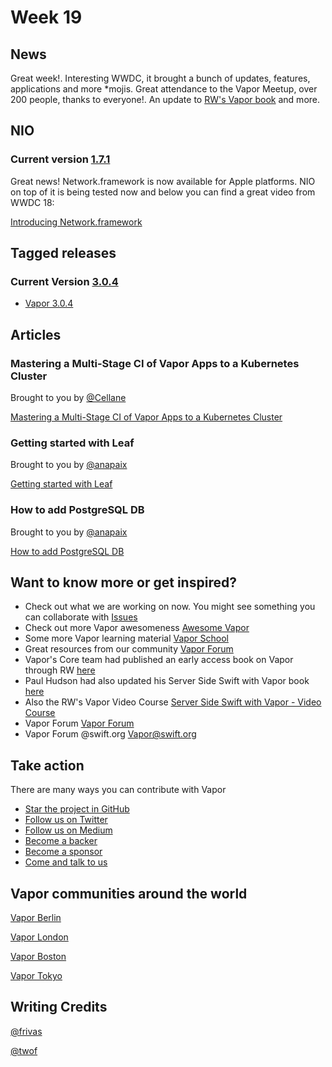 # Week 19

## News

Great week!. Interesting WWDC, it brought a bunch of updates, features, applications and more *mojis. Great attendance to the Vapor Meetup, over 200 people, thanks to everyone!. An update to [RW's Vapor book](https://www.raywenderlich.com/195807/server-side-swift-with-vapor-5-new-chapters-available) and more. 

## NIO

### Current version [1.7.1](https://github.com/apple/swift-nio/releases/tag/1.7.1)

Great news! Network.framework is now available for Apple platforms. NIO on top of it is being tested now and below you can find a great video from WWDC 18:

[Introducing Network.framework](https://developer.apple.com/videos/play/wwdc2018/715/)

## Tagged releases
### Current Version [3.0.4](https://github.com/vapor/vapor/releases/tag/3.0.4)

- [Vapor 3.0.4](https://github.com/vapor/vapor/releases/tag/3.0.4)

## Articles

### Mastering a Multi-Stage CI of Vapor Apps to a Kubernetes Cluster

Brought to you by [@Cellane](https://github.com/Cellane)

[Mastering a Multi-Stage CI of Vapor Apps to a Kubernetes Cluster](https://www.milanvit.net/post/how-to-master-a-multi-stage-continuous-delivery-of-vapor-apps-to-a-kubernetes-cluster)

### Getting started with Leaf

Brought to you by [@anapaix](https://github.com/JoeyBodnar)

[Getting started with Leaf](https://www.vaporforums.io/viewThread/46)

### How to add PostgreSQL DB

Brought to you by [@anapaix](https://github.com/JoeyBodnar)

[How to add PostgreSQL DB](https://www.youtube.com/watch?v=QGxJQ2NMCq8&t=2s)

## Want to know more or get inspired?

- Check out what we are working on now. You might see something you can collaborate with [Issues](https://github.com/search?q=org%3Avapor+is%3Aissue+is%3Aopen+)
- Check out more Vapor awesomeness [Awesome Vapor](https://github.com/Cellane/awesome-vapor)
- Some more Vapor learning material [Vapor School](https://github.com/vaporberlin/vaporschool)
- Great resources from our community [Vapor Forum](https://www.vaporforums.io)
- Vapor's Core team had published an early access book on Vapor through RW [here](https://store.raywenderlich.com/products/server-side-swift-with-vapor)
- Paul Hudson had also updated his Server Side Swift with Vapor book [here](https://www.hackingwithswift.com/files/server-side-swift-vapor-edition-toc.pdf)
- Also the RW's Vapor Video Course [Server Side Swift with Vapor - Video Course ](https://videos.raywenderlich.com/courses/115-server-side-swift-with-vapor/lessons/1)
- Vapor Forum [Vapor Forum](http://vaporforums.io/)
- Vapor Forum @swift.org [Vapor@swift.org](https://forums.swift.org/c/related-projects/vapor)

## Take action

There are many ways you can contribute with Vapor

- [Star the project in GitHub](https://github.com/vapor/vapor)
- [Follow us on Twitter](https://twitter.com/codevapor)
- [Follow us on Medium](https://medium.com/@codevapor)
- [Become a backer](https://opencollective.com/vapor#backer)
- [Become a sponsor](https://opencollective.com/vapor#sponsor)
- [Come and talk to us](https://vapor.team)

## Vapor communities around the world

[Vapor Berlin](http://vapor.berlin/#/)

[Vapor London](https://www.meetup.com/VaporLondon/)

[Vapor Boston](https://www.meetup.com/VaporBoston/)

[Vapor Tokyo](https://vapormeetuptokyo.connpass.com/event/88654/)

## Writing Credits

[@frivas](https://github.com/frivas)

[@twof](https://github.com/twof)
